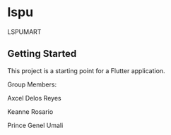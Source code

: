 # lspu

LSPUMART
## Getting Started

This project is a starting point for a Flutter application.

Group Members:

Axcel Delos Reyes

Keanne Rosario

Prince Genel Umali
